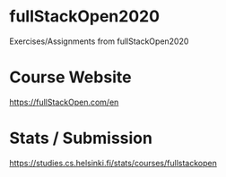# fullStackOpen2020

Exercises/Assignments from fullStackOpen2020

# Course Website
https://fullStackOpen.com/en

# Stats / Submission
https://studies.cs.helsinki.fi/stats/courses/fullstackopen
